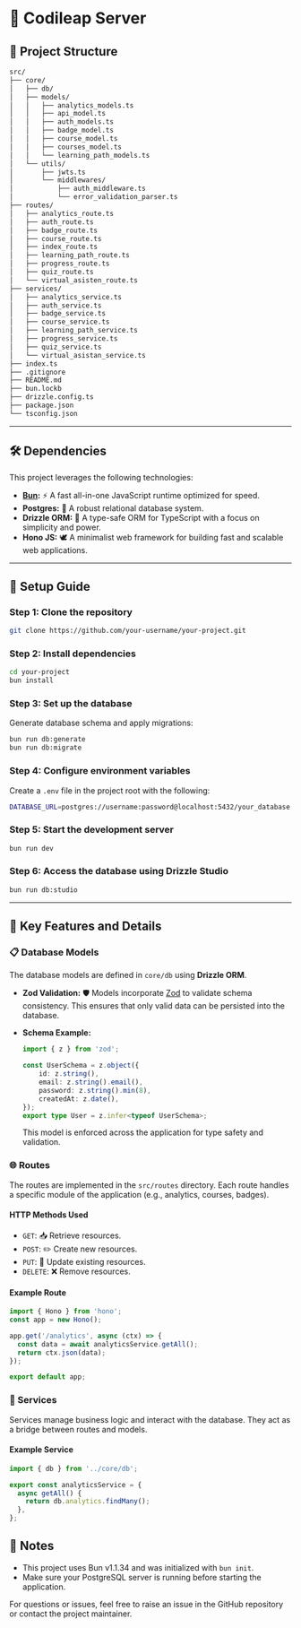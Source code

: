 # 🚀 Codileap Server

## 📁 Project Structure

```bash
src/
├── core/
│   ├── db/
│   ├── models/
│   │   ├── analytics_models.ts
│   │   ├── api_model.ts
│   │   ├── auth_models.ts
│   │   ├── badge_model.ts
│   │   ├── course_model.ts
│   │   ├── courses_model.ts
│   │   └── learning_path_models.ts
│   └── utils/
│       ├── jwts.ts
│       └── middlewares/
│           ├── auth_middleware.ts
│           └── error_validation_parser.ts
├── routes/
│   ├── analytics_route.ts
│   ├── auth_route.ts
│   ├── badge_route.ts
│   ├── course_route.ts
│   ├── index_route.ts
│   ├── learning_path_route.ts
│   ├── progress_route.ts
│   ├── quiz_route.ts
│   └── virtual_asisten_route.ts
├── services/
│   ├── analytics_service.ts
│   ├── auth_service.ts
│   ├── badge_service.ts
│   ├── course_service.ts
│   ├── learning_path_service.ts
│   ├── progress_service.ts
│   ├── quiz_service.ts
│   └── virtual_asistan_service.ts
├── index.ts
├── .gitignore
├── README.md
├── bun.lockb
├── drizzle.config.ts
├── package.json
└── tsconfig.json
```

---

## 🛠️ Dependencies

This project leverages the following technologies:

- **[Bun](https://bun.sh):** ⚡ A fast all-in-one JavaScript runtime optimized for speed.
- **Postgres:** 🐘 A robust relational database system.
- **Drizzle ORM:** 🌱 A type-safe ORM for TypeScript with a focus on simplicity and power.
- **Hono JS:** 🕊️ A minimalist web framework for building fast and scalable web applications.

---

## 📝 Setup Guide

### Step 1: Clone the repository
```bash
git clone https://github.com/your-username/your-project.git
```

### Step 2: Install dependencies
```bash
cd your-project
bun install
```

### Step 3: Set up the database

Generate database schema and apply migrations:
```bash
bun run db:generate
bun run db:migrate
```

### Step 4: Configure environment variables

Create a `.env` file in the project root with the following:
```bash
DATABASE_URL=postgres://username:password@localhost:5432/your_database
```

### Step 5: Start the development server
```bash
bun run dev
```

### Step 6: Access the database using Drizzle Studio
```bash
bun run db:studio
```

---

## 🔑 Key Features and Details

### 📋 Database Models
The database models are defined in `core/db` using **Drizzle ORM**.

- **Zod Validation:** 🛡️ Models incorporate [Zod](https://zod.dev/) to validate schema consistency. This ensures that only valid data can be persisted into the database.
- **Schema Example:**

  ```typescript
  import { z } from 'zod';

  const UserSchema = z.object({
      id: z.string(),
      email: z.string().email(),
      password: z.string().min(8),
      createdAt: z.date(),
  });
  export type User = z.infer<typeof UserSchema>;
  ```

  This model is enforced across the application for type safety and validation.

### 🌐 Routes
The routes are implemented in the `src/routes` directory. Each route handles a specific module of the application (e.g., analytics, courses, badges).

#### HTTP Methods Used
- `GET`: 📥 Retrieve resources.
- `POST`: ✏️ Create new resources.
- `PUT`: 🔄 Update existing resources.
- `DELETE`: ❌ Remove resources.

#### Example Route
```typescript
import { Hono } from 'hono';
const app = new Hono();

app.get('/analytics', async (ctx) => {
  const data = await analyticsService.getAll();
  return ctx.json(data);
});

export default app;
```

### 🔄 Services
Services manage business logic and interact with the database. They act as a bridge between routes and models.

#### Example Service
```typescript
import { db } from '../core/db';

export const analyticsService = {
  async getAll() {
    return db.analytics.findMany();
  },
};
```



## 📌 Notes
- This project uses Bun v1.1.34 and was initialized with `bun init`.
- Make sure your PostgreSQL server is running before starting the application.

For questions or issues, feel free to raise an issue in the GitHub repository or contact the project maintainer.

